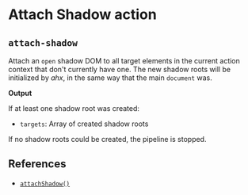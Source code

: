 # Attach Shadow action

## `attach-shadow`

Attach an `open` shadow DOM to all target elements in the current action context
that don't currently have one. The new shadow roots will be initialized by
_ahx_, in the same way that the main `document` was.

**Output**

If at least one shadow root was created:

- `targets`: Array of created shadow roots

If no shadow roots could be created, the pipeline is stopped.

## References

- [`attachShadow()`](https://developer.mozilla.org/docs/Web/API/Element/attachShadow)
